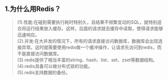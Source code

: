 ## 1.为什么用Redis？
>(1).性能:在碰到需要执行耗时特别久，且结果不频繁变动的SQL，就特别适合将运行结果放入缓存。这样，后面的请求就去缓存中读取，使得请求能够迅速响应。                
 (2).并发:在大并发的情况下，所有的请求直接访问数据库，数据库会出现连接异常。这时就需要使用redis做一个缓冲操作，让请求先访问到redis，而不是直接访问数据库。                   
 (3).redis提供了相当丰富的string、hash、list、set、zset等数据结构。               
 (4).redis具备可以做分布式锁的功能。                 
 (5).redis支持数据的备份。              
